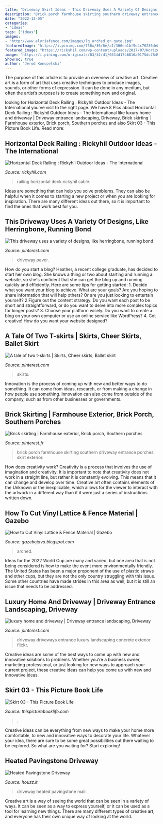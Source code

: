 ```yaml
---
title: "Driveway Skirt Ideas - This Driveway Uses A Variety Of Designs, Like Herringbone, Running Bond"
description: "Brick porch farmhouse skirting southern driveway entrance porches skirt exterior"
date: "2022-12-05"
categories:
- "ideas"
tags: ["ideas"]
images:
- "http://www.elyriafence.com/images/lg_arched_gn_gate.jpg"
featuredImage: "https://i.pinimg.com/736x/36/6e/a1/366ea1bf9e4c70236de8fda6194c8735--driveway-entrance-driveways.jpg"
featured_image: "https://rickyhil.com/wp-content/uploads/2017/07/Horizontal-Deck-Railing.jpg"
image: "https://i.pinimg.com/originals/03/34/d1/0334d1746816a0175dc7649abc056ac1.jpg"
ShowToc: true
author: "Jerod Konopelski"
---
```



The purpose of this article is to provide an overview of creative art.
Creative art is a form of art that uses creative techniques to produce images, sounds, or other forms of expression. It can be done in any medium, but often the artist’s purpose is to create something new and original.

	

		
looking for Horizontal Deck Railing : Rickyhil Outdoor Ideas - The International you've visit to the right page. We have 8 Pics about Horizontal Deck Railing : Rickyhil Outdoor Ideas - The International like luxury home and driveway | Driveway entrance landscaping, Driveway, Brick skirting | Farmhouse exterior, Brick porch, Southern porches and also Skirt 03 - This Picture Book Life. Read more:
		
    
## Horizontal Deck Railing : Rickyhil Outdoor Ideas - The International

<img loading=lazy src="https://rickyhil.com/wp-content/uploads/2017/07/Horizontal-Deck-Railing.jpg" onerror="this.onerror=null;this.src='https://tse2.mm.bing.net/th?id=OIP.upUjWkGkzVnR7yxfKvP-ggHaFj&amp;pid=15.1';" alt="Horizontal Deck Railing : Rickyhil Outdoor Ideas - The International">

_Source: rickyhil.com_

>railing horizontal deck rickyhil cable. 

	

Ideas are something that can help you solve problems. They can also be helpful when it comes to starting a new project or when you are looking for inspiration. There are many different ideas out there, so it is important to find the ones that work best for you.

    
## This Driveway Uses A Variety Of Designs, Like Herringbone, Running Bond

<img loading=lazy src="https://i.pinimg.com/originals/aa/79/56/aa7956e32a51278bcf1c0a44d466865f.png" onerror="this.onerror=null;this.src='https://tse2.mm.bing.net/th?id=OIP.kdGfYKREAzH3jcXwwhuA3wHaF1&amp;pid=15.1';" alt="This driveway uses a variety of designs, like herringbone, running bond">

_Source: pinterest.com_

>driveway paver. 

	

How do you start a blog?
Heather, a recent college graduate, has decided to start her own blog. She knows a thing or two about starting and running a website, so she's confident that she can get the blog up and running quickly and efficiently. Here are some tips for getting started: 1. Decide what you want your blog to achieve. What are your goals? Are you hoping to share information that will help others? Or are you just looking to entertain yourself? 2.Figure out the content strategy. Do you want each post to be short and straightforward, or do you want to delve into more complex topics for longer posts? 3. Choose your platform wisely. Do you want to create a blog on your own computer or use an online service like WordPress? 4. Get creative! How do you want your website designed?

    
## A Tale Of Two T-skirts | Skirts, Cheer Skirts, Ballet Skirt

<img loading=lazy src="https://i.pinimg.com/originals/3b/1f/fd/3b1ffd0bdb946a7dea62273c73fbd183.jpg" onerror="this.onerror=null;this.src='https://tse1.mm.bing.net/th?id=OIP.JBOAhn90cboBVLcJqTMAuAAAAA&amp;pid=15.1';" alt="A tale of two t-skirts | Skirts, Cheer skirts, Ballet skirt">

_Source: pinterest.com_

>skirts. 

	

Innovation is the process of coming up with new and better ways to do something. It can come from ideas, research, or from making a change in how people use something. Innovation can also come from outside of the company, such as from other businesses or governments.

    
## Brick Skirting | Farmhouse Exterior, Brick Porch, Southern Porches

<img loading=lazy src="https://i.pinimg.com/originals/03/34/d1/0334d1746816a0175dc7649abc056ac1.jpg" onerror="this.onerror=null;this.src='https://tse4.mm.bing.net/th?id=OIP.CYrA2OcO1O4Q5i5GMCvZ6gHaFj&amp;pid=15.1';" alt="Brick skirting | Farmhouse exterior, Brick porch, Southern porches">

_Source: pinterest.fr_

>brick porch farmhouse skirting southern driveway entrance porches skirt exterior. 

	

How does creativity work?
Creativity is a process that involves the use of imagination and creativity. It is important to note that creativity does not work in a straight line, but rather it is constantly evolving. This means that it can change and develop over time. Creative art often contains elements of the Unknown or the inexplicable, which allows for the viewer to interact with the artwork in a different way than if it were just a series of instructions written down.

    
## How To Cut Vinyl Lattice &amp; Fence Material | Gazebo

<img loading=lazy src="http://www.elyriafence.com/images/lg_arched_gn_gate.jpg" onerror="this.onerror=null;this.src='https://tse3.mm.bing.net/th?id=OIP.73mahqxRGy46DW2fRNCc8wHaGe&amp;pid=15.1';" alt="How to Cut Vinyl Lattice &amp; Fence Material | Gazebo">

_Source: gazebojava.blogspot.com_

>arched. 

	

Ideas for the 2022 World Cup are many and varied, but one area that is not being considered is how to make the event more environmentally friendly. The United States has been a major proponent of the use of plastic straws and other cups, but they are not the only country struggling with this issue. Some other countries have made strides in this area as well, but it is still an issue that needs to be addressed.

    
## Luxury Home And Driveway | Driveway Entrance Landscaping, Driveway

<img loading=lazy src="https://i.pinimg.com/736x/36/6e/a1/366ea1bf9e4c70236de8fda6194c8735--driveway-entrance-driveways.jpg" onerror="this.onerror=null;this.src='https://tse4.mm.bing.net/th?id=OIP.e8XMFz7BJWC7bm2iKvzJXgHaFj&amp;pid=15.1';" alt="luxury home and driveway | Driveway entrance landscaping, Driveway">

_Source: pinterest.com_

>driveway driveways entrance luxury landscaping concrete exterior flickr. 

	

Creative ideas are some of the best ways to come up with new and innovative solutions to problems. Whether you're a business owner, marketing professional, or just looking for new ways to approach your current project, these creative ideas can help you come up with new and innovative ideas.

    
## Skirt 03 - This Picture Book Life

<img loading=lazy src="https://i0.wp.com/thispicturebooklife.com/wp-content/uploads/2013/10/Skirt-031.jpg?fit=900%2C900" onerror="this.onerror=null;this.src='https://tse4.mm.bing.net/th?id=OIP.-LKI10xJF25d4bqq3o2O8gHaEC&amp;pid=15.1';" alt="Skirt 03 - This Picture Book Life">

_Source: thispicturebooklife.com_

>. 

	

Creative ideas can be everything from new ways to make your home more comfortable, to new and innovative ways to decorate your life. Whatever your idea, there are sure to be some great possibilities out there waiting to be explored. So what are you waiting for? Start exploring!

    
## Heated Pavingstone Driveway

<img loading=lazy src="https://st.hzcdn.com/simgs/46a203aa04b6e0f2_8-1287/home-design.jpg" onerror="this.onerror=null;this.src='https://tse2.mm.bing.net/th?id=OIP.DFFrR2lwrLMnNUB1NgcxTAHaE-&amp;pid=15.1';" alt="Heated Pavingstone Driveway">

_Source: houzz.it_

>driveway heated pavingstone mail. 

	

Creative art is a way of seeing the world that can be seen in a variety of ways. It can be seen as a way to express yourself, or it can be used as a tool for learning new things. There are many different types of creative art, and everyone has their own unique way of looking at the world.


